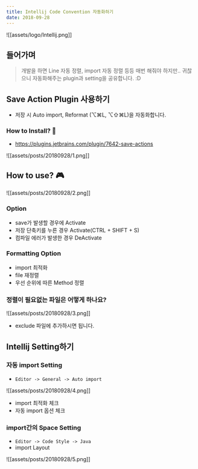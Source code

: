 ```yaml
---
title: Intellij Code Convention 자동화하기
date: 2018-09-28
---
```


![[assets/logo/Intellij.png]]


## 들어가며
> 개발을 하면 Line 자동 정렬, import 자동 정렬 등등 매번 해줘야 하지만.. 귀찮으니 자동화해주는 plugin과 setting을 공유합니다. :D

## Save Action Plugin 사용하기
- 저장 시 Auto import, Reformat (⌥⌘L, ⌥⇧⌘L)을 자동화합니다.

### How to Install? 🧐
- <https://plugins.jetbrains.com/plugin/7642-save-actions>


![[assets/posts/20180928/1.png]]

## How to use? 🎮

![[assets/posts/20180928/2.png]]

### Option
- save가 발생할 경우에 Activate
- 저장 단축키를 누른 경우 Activate(CTRL + SHIFT + S)
- 컴파일 에러가 발생한 경우 DeActivate

### Formatting Option
- import 최적화
- file 재정렬
- 우선 순위에 따른 Method 정렬

### 정렬이 필요없는 파일은 어떻게 하나요?

![[assets/posts/20180928/3.png]]

- exclude 파일에 추가하시면 됩니다.


## Intellij Setting하기

### 자동 import Setting
- `Editor -> General -> Auto import`

![[assets/posts/20180928/4.png]]

- import 최적화 체크
- 자동 import 옵션 체크

### import간의 Space Setting
- `Editor -> Code Style -> Java`
- import Layout

![[assets/posts/20180928/5.png]]
